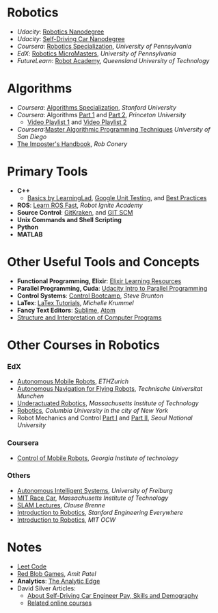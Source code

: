 # Robotics
- _Udacity_: [Robotics Nanodegree][1]
- _Udacity_: [Self-Driving Car Nanodegree][2]
- _Coursera_: [Robotics Specialization][3], _University of Pennsylvania_
- _EdX_: [Robotics MicroMasters][4], _University of Pennsylvania_
- _FutureLearn_: [Robot Academy][5], _Queensland University of Technology_


# Algorithms
- _Coursera_: [Algorithms Specialization][6], _Stanford University_
- _Coursera_: Algorithms [Part 1][7] and [Part 2][8], _Princeton University_
  * [Video Playlist 1][9] and [Video Playlist 2][10]
- _Coursera_:[Master Algorithmic Programming Techniques][38] _University of San Diego_ 
- [The Imposter's Handbook][34], _Rob Conery_

# Primary Tools

- **C++**
  * [Basics by LearningLad][11], [Google Unit Testing][13], and [Best Practices][12]
- **ROS**: [Learn ROS Fast][14], _Robot Ignite Academy_
- **Source Control**: [GitKraken][15], and [GIT SCM][42]
- **Unix Commands and Shell Scripting**
- **Python**
- **MATLAB**


# Other Useful Tools and Concepts

- **Functional Programming, Elixir**: [Elixir Learning Resources][16]
- **Parallel Programming, Cuda**: [Udacity Intro to Parallel Programming][37]
- **Control Systems**: [Control Bootcamp][19], _Steve Brunton_
- **LaTex**: [LaTex Tutorials][32], _Michelle Krummel_
- **Fancy Text Editors**: [Sublime](https://www.sublimetext.com/), [Atom](atom.io)
- [Structure and Interpretation of Computer Programs][39]

# Other Courses in Robotics

### EdX
- [Autonomous Mobile Robots][21], _ETHZurich_
- [Autonomous Navigation for Flying Robots][22], _Technische Universitat Munchen_
- [Underactuated Robotics][23], _Massachusetts Institute of Technology_
- [Robotics][24], _Columbia University in the city of New York_
- Robot Mechanics and Control [Part I][25] and [Part II][26], _Seoul National University_

### Coursera
- [Control of Mobile Robots][27], _Georgia Institute of technology_

### Others
- [Autonomous Intelligent Systems][28], _University of Freiburg_
- [MIT Race Car][29], _Massachusetts Institute of Technology_
- [SLAM Lectures][30], _Clause Brenne_
- [Introduction to Robotics][31], _Stanford Engineering Everywhere_
- [Introduction to Robotics][33], _MIT OCW_

# Notes
- [Leet Code][36]
- [Red Blob Games][35], _Amit Patel_
- **Analytics**: [The Analytic Edge][20]
- David Silver Articles:
  * [About Self-Driving Car Engineer Pay, Skills and Demography][40]
  * [Related online courses][41]

[1]: https://www.udacity.com/robotics
[2]: https://www.udacity.com/drive
[3]: https://www.coursera.org/specializations/robotics
[4]: https://www.edx.org/micromasters/pennx-robotics
[5]: http://robotacademy.net.au
[6]: https://www.coursera.org/specializations/algorithms
[7]: https://www.coursera.org/learn/algorithms-part1
[8]: https://www.coursera.org/learn/algorithms-part2
[9]: https://www.youtube.com/watch?v=8mYfZeHtdNc&list=PLxc4gS-_A5VDXUIOPkJkwQKYiT2T1t0I8
[10]: https://www.youtube.com/watch?v=zDUo8HTFwLo&list=PLxc4gS-_A5VDvP_9W8JJ04zk6m1qTolzG
[11]: https://www.youtube.com/watch?v=3fwKlU9AwSY&list=PLfVsf4Bjg79Cu5MYkyJ-u4SyQmMhFeC1C
[12]: http://shop.oreilly.com/product/0636920049814.do
[13]: https://github.com/google/googletest/blob/master/googletest/docs/Primer.md
[14]: http://www.theconstructsim.com/construct-learn-develop-robots-using-ros/robotigniteacademy_learnros/
[15]: https://www.youtube.com/channel/UCp06FAzrFalo3txskS1gCfA/playlists
[16]: https://elixir-lang.org/learning.html
[17]: https://www.udemy.com/elixir-for-beginners/
[18]: https://www.udemy.com/the-complete-elixir-and-phoenix-bootcamp-and-tutorial/
[19]: https://youtu.be/Pi7l8mMjYVE?list=PLMrJAkhIeNNR20Mz-VpzgfQs5zrYi085m
[20]: https://www.edx.org/course/analytics-edge-mitx-15-071x-3
[21]: https://www.edx.org/course/autonomous-mobile-robots-ethx-amrx-2
[22]: https://www.edx.org/course/autonomous-navigation-flying-robots-tumx-autonavx-0
[23]: https://www.edx.org/course/underactuated-robotics-mitx-6-832x-0
[24]: https://www.edx.org/course/robotics-columbiax-csmm-103x#!
[25]: https://www.edx.org/course/robot-mechanics-control-part-i-snux-snu446-345-1x
[26]: https://www.edx.org/course/robot-mechanics-control-part-ii-snux-snu446-345-2x
[27]: https://www.coursera.org/learn/mobile-robot
[28]: http://ais.informatik.uni-freiburg.de/teaching/ss16/robotics/index_en.php
[29]: https://mit-racecar.github.io
[30]: https://www.youtube.com/watch?v=B2qzYCeT9oQ&list=PLpUPoM7Rgzi_7YWn14Va2FODh7LzADBSm
[31]: https://see.stanford.edu/Course/CS223A
[32]: https://www.youtube.com/watch?v=SoDv0qhyysQ&index=1&list=PL1D4EAB31D3EBC449
[33]: https://ocw.mit.edu/courses/mechanical-engineering/2-12-introduction-to-robotics-fall-2005/lecture-notes/
[34]: https://bigmachine.io/products/the-imposters-handbook/
[35]: http://www.redblobgames.com/
[36]: http://leetcode.com 
[37]: https://classroom.udacity.com/courses/cs344]
[38]: https://www.coursera.org/specializations/data-structures-algorithms 
[39]: https://groups.csail.mit.edu/mac/classes/6.001/abelson-sussman-lectures/
[40]: https://medium.com/@paysa/self-driving-car-engineer-deep-dive-89b814f3ff04
[41]: https://medium.com/self-driving-cars/how-to-land-an-autonomous-vehicle-job-coursework-e7acc2bfe740
[42]: https://git-scm.com/book/en/v2
